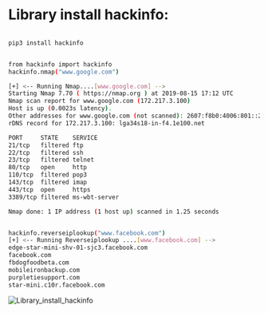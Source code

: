 # Library install hackinfo:
```bash

pip3 install hackinfo
```


```bash

from hackinfo import hackinfo 
hackinfo.nmap("www.google.com")

[+] <-- Running Nmap....[www.google.com] -->
Starting Nmap 7.70 ( https://nmap.org ) at 2019-08-15 17:12 UTC
Nmap scan report for www.google.com (172.217.3.100)
Host is up (0.0023s latency).
Other addresses for www.google.com (not scanned): 2607:f8b0:4006:801::2004
rDNS record for 172.217.3.100: lga34s18-in-f4.1e100.net

PORT     STATE    SERVICE
21/tcp   filtered ftp
22/tcp   filtered ssh
23/tcp   filtered telnet
80/tcp   open     http
110/tcp  filtered pop3
143/tcp  filtered imap
443/tcp  open     https
3389/tcp filtered ms-wbt-server

Nmap done: 1 IP address (1 host up) scanned in 1.25 seconds
```
```bash

hackinfo.reverseiplookup("www.facebook.com")
[+] <-- Running Reverseiplookup ....[www.facebook.com] -->
edge-star-mini-shv-01-sjc3.facebook.com
facebook.com
fbdogfoodbeta.com
mobileironbackup.com
purpletiesupport.com
star-mini.c10r.facebook.com
```


![Library_install_hackinfo](https://www.upload.ee/image/10356700/hejab_Library_install_hackinfo.png)

